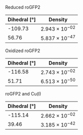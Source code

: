 Reduced roGFP2

| Dihedral [°] | Density |
|-----------|-----------|
| -109.73 | $2.943 \times 10^{-02}$ |
| 56.76 | $5.837 \times 10^{-47}$ |

Oxidized roGFP2

| Dihedral [°] | Density |
|-----------|-----------|
| -116.58 | $2.743 \times 10^{-02}$ |
| 51.71 | $6.513 \times 10^{-50}$ |

roGFP2 and Cu(I)

| Dihedral [°] | Density |
|-----------|-----------|
| -115.14 | $2.662 \times 10^{-02}$ |
| 39.46 | $3.185 \times 10^{-42}$ |
